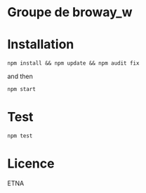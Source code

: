 # Groupe de broway_w

# Installation
````
npm install && npm update && npm audit fix
````
and then 
````
npm start
````

# Test
````
npm test
````

# Licence 
ETNA